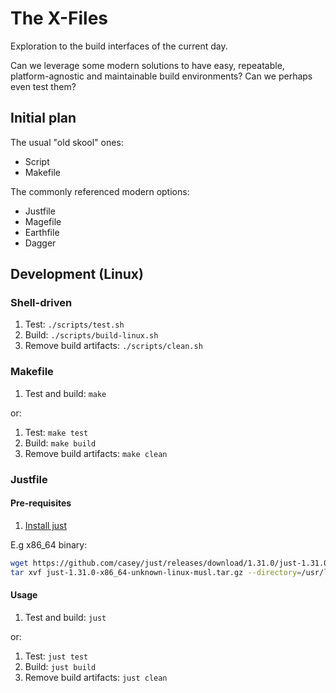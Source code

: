 # The X-Files

Exploration to the build interfaces of the current day.

Can we leverage some modern solutions to have easy, repeatable, platform-agnostic and maintainable
build environments? Can we perhaps even test them?

## Initial plan

The usual "old skool" ones:

- Script
- Makefile

The commonly referenced modern options:

- Justfile
- Magefile
- Earthfile
- Dagger

## Development (Linux)

### Shell-driven

1. Test: `./scripts/test.sh`
2. Build: `./scripts/build-linux.sh`
3. Remove build artifacts: `./scripts/clean.sh`

### Makefile

1. Test and build: `make`

or:

1. Test: `make test`
2. Build: `make build`
3. Remove build artifacts: `make clean`

### Justfile

#### Pre-requisites

1. [Install just](https://github.com/casey/just/tree/master?tab=readme-ov-file#installation)

E.g x86_64 binary:

```sh
wget https://github.com/casey/just/releases/download/1.31.0/just-1.31.0-x86_64-unknown-linux-musl.tar.gz
tar xvf just-1.31.0-x86_64-unknown-linux-musl.tar.gz --directory=/usr/local/bin just
```

#### Usage

1. Test and build: `just`

or:

1. Test: `just test`
2. Build: `just build`
3. Remove build artifacts: `just clean`
